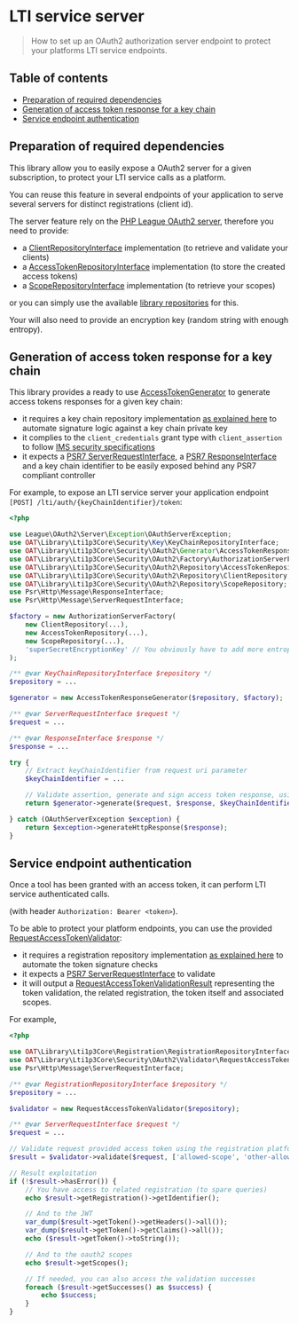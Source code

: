 # LTI service server

> How to set up an OAuth2 authorization server endpoint to protect your platforms LTI service endpoints.

## Table of contents

- [Preparation of required dependencies](#preparation-of-required-dependencies)
- [Generation of access token response for a key chain](#generation-of-access-token-response-for-a-key-chain)
- [Service endpoint authentication](#service-endpoint-authentication)

## Preparation of required dependencies

This library allow you to easily expose a OAuth2 server for a given subscription, to protect your LTI service calls as a platform.

You can reuse this feature in several endpoints of your application to serve several servers for distinct registrations (client id).

The server feature rely on the [PHP League OAuth2 server](https://oauth2.thephpleague.com/), therefore you need to provide:
- a [ClientRepositoryInterface](https://github.com/thephpleague/oauth2-server/blob/master/src/Repositories/ClientRepositoryInterface.php) implementation (to retrieve and validate your clients)
- a [AccessTokenRepositoryInterface](https://github.com/thephpleague/oauth2-server/blob/master/src/Repositories/AccessTokenRepositoryInterface.php) implementation (to store the created access tokens)
- a [ScopeRepositoryInterface](https://github.com/thephpleague/oauth2-server/blob/master/src/Repositories/ScopeRepositoryInterface.php) implementation (to retrieve your scopes)

or you can simply use the available [library repositories](../../src/Security/OAuth2/Repository) for this.

Your will also need to provide an encryption key (random string with enough entropy).

## Generation of access token response for a key chain

This library provides a ready to use [AccessTokenGenerator](../../src/Security/OAuth2/Generator/AccessTokenResponseGenerator.php) to generate access tokens responses for a given key chain:
- it requires a key chain repository implementation [as explained here](../quickstart/interfaces.md) to automate signature logic against a key chain private key
- it complies to the `client_credentials` grant type with `client_assertion` to follow [IMS security specifications](https://www.imsglobal.org/spec/security/v1p0/#using-json-web-tokens-with-oauth-2-0-client-credentials-grant)
- it expects a [PSR7 ServerRequestInterface](https://www.php-fig.org/psr/psr-7/#321-psrhttpmessageserverrequestinterface), a [PSR7 ResponseInterface](https://www.php-fig.org/psr/psr-7/#33-psrhttpmessageresponseinterface) and a key chain identifier to be easily exposed behind any PSR7 compliant controller

For example, to expose an LTI service server your application endpoint `[POST] /lti/auth/{keyChainIdentifier}/token`:

```php
<?php

use League\OAuth2\Server\Exception\OAuthServerException;
use OAT\Library\Lti1p3Core\Security\Key\KeyChainRepositoryInterface;
use OAT\Library\Lti1p3Core\Security\OAuth2\Generator\AccessTokenResponseGenerator;
use OAT\Library\Lti1p3Core\Security\OAuth2\Factory\AuthorizationServerFactory;
use OAT\Library\Lti1p3Core\Security\OAuth2\Repository\AccessTokenRepository;
use OAT\Library\Lti1p3Core\Security\OAuth2\Repository\ClientRepository;
use OAT\Library\Lti1p3Core\Security\OAuth2\Repository\ScopeRepository;
use Psr\Http\Message\ResponseInterface;
use Psr\Http\Message\ServerRequestInterface;

$factory = new AuthorizationServerFactory(
    new ClientRepository(...),
    new AccessTokenRepository(...),
    new ScopeRepository(...),
    'superSecretEncryptionKey' // You obviously have to add more entropy, this is an example
);

/** @var KeyChainRepositoryInterface $repository */
$repository = ...

$generator = new AccessTokenResponseGenerator($repository, $factory);

/** @var ServerRequestInterface $request */
$request = ...

/** @var ResponseInterface $response */
$response = ...

try {
    // Extract keyChainIdentifier from request uri parameter
    $keyChainIdentifier = ...

    // Validate assertion, generate and sign access token response, using the key chain private key
    return $generator->generate($request, $response, $keyChainIdentifier);

} catch (OAuthServerException $exception) {
    return $exception->generateHttpResponse($response);
}
``` 

## Service endpoint authentication

Once a tool has been granted with an access token, it can perform LTI service authenticated calls.

(with header `Authorization: Bearer <token>`).

To be able to protect your platform endpoints, you can use the provided [RequestAccessTokenValidator](../../src/Security/OAuth2/Validator/RequestAccessTokenValidator.php):
- it requires a registration repository implementation [as explained here](../quickstart/interfaces.md) to automate the token signature checks
- it expects a [PSR7 ServerRequestInterface](https://www.php-fig.org/psr/psr-7/#321-psrhttpmessageserverrequestinterface) to validate
- it will output a [RequestAccessTokenValidationResult](../../src/Security/OAuth2/Validator/Result/RequestAccessTokenValidationResult.php) representing the token validation, the related registration, the token itself and associated scopes.

For example,

```php
<?php

use OAT\Library\Lti1p3Core\Registration\RegistrationRepositoryInterface;
use OAT\Library\Lti1p3Core\Security\OAuth2\Validator\RequestAccessTokenValidator;
use Psr\Http\Message\ServerRequestInterface;

/** @var RegistrationRepositoryInterface $repository */
$repository = ...

$validator = new RequestAccessTokenValidator($repository);

/** @var ServerRequestInterface $request */
$request = ...

// Validate request provided access token using the registration platform public key, against allowed scopes
$result = $validator->validate($request, ['allowed-scope', 'other-allowed-scope']);

// Result exploitation
if (!$result->hasError()) {
    // You have access to related registration (to spare queries)
    echo $result->getRegistration()->getIdentifier();

    // And to the JWT
    var_dump($result->getToken()->getHeaders()->all()); 
    var_dump($result->getToken()->getClaims()->all()); 
    echo ($result->getToken()->toString()); 

    // And to the oauth2 scopes
    echo $result->getScopes();

    // If needed, you can also access the validation successes
    foreach ($result->getSuccesses() as $success) {
        echo $success;
    }
}
```